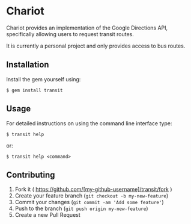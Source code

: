 # Chariot

Chariot provides an implementation of the Google Directions API, specifically allowing users to request transit routes.

It is currently a personal project and only provides access to bus routes.

## Installation

Install the gem yourself using:

    $ gem install transit

## Usage

For detailed instructions on using the command line interface type:

    $ transit help

or:

    $ transit help <command>

## Contributing

1. Fork it ( https://github.com/[my-github-username]/transit/fork )
2. Create your feature branch (`git checkout -b my-new-feature`)
3. Commit your changes (`git commit -am 'Add some feature'`)
4. Push to the branch (`git push origin my-new-feature`)
5. Create a new Pull Request
